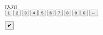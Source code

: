 
<!DOCTYPE html>
<html lang="ja">
    <head>
        <meta charset="UTF-8">
        <title>計算練習</title>
        <link rel="stylesheet" href="cal.css">
    </head>
    <body>
        <div id="a_write" class="center-element"></div>
        <br>
        <br>
        <div id = "input" class="center-element">[入力]</div>
        <div class="center-element">
            <button type="button" id="1">1</button>
            <button type="button" id="2">2</button>
            <button type="button" id="3">3</button>
            <button type="button" id="4">4</button>
            <button type="button" id="5">5</button>
            <button type="button" id="6">6</button>
            <button type="button" id="7">7</button>
            <button type="button" id="8">8</button>
            <button type="button" id="9">9</button>
            <button type="button" id="0">0</button>
            <button type="button" id="end">←</button>
            <br>
            <br>
            <button id="decision">✔️</button>
        </div>
        <script src="cal.js"></script>
    </body>
</html>
